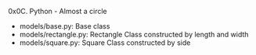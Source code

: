 0x0C. Python - Almost a circle

 - models/base.py: Base class
 - models/rectangle.py: Rectangle Class constructed by length and width
 - models/square.py: Square Class constructed by side
